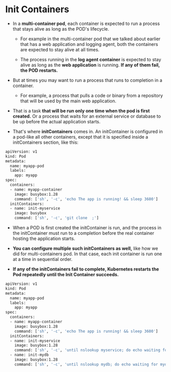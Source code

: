 # Init Containers

-   In a **multi-container pod**, each container is expected to run a process that stays alive as long as the POD's lifecycle.

    -   For example in the multi-container pod that we talked about earlier that has a web application and logging agent, both the containers are expected to stay alive at all times.

    -   The process running in the **log agent container** is expected to stay alive as long as the **web application** is running. **If any of them fail, the POD restarts.**

-   But at times you may want to run a process that runs to completion in a container. 

    -   For example, a process that pulls a code or binary from a repository that will be used by the main web application.

-   That is a task **that will be run only one time when the pod is first created.** Or a process that waits for an external service or database to be up before the actual application starts.

-   That's where **initContainers** comes in. An initContainer is configured in a pod-like all other containers, except that it is specified inside a initContainers section, like this:

```bash
apiVersion: v1
kind: Pod
metadata:
  name: myapp-pod
  labels:
    app: myapp
spec:
  containers:
  - name: myapp-container
    image: busybox:1.28
    command: ['sh', '-c', 'echo The app is running! && sleep 3600']
  initContainers:
  - name: init-myservice
    image: busybox
    command: ['sh', '-c', 'git clone  ;']
```

-   When a POD is first created the initContainer is run, and the process in the initContainer must run to a completion before the real container hosting the application starts.

-   **You can configure multiple such initContainers as well,** like how we did for multi-containers pod. In that case, each init container is run one at a time in sequential order.

-  **If any of the initContainers fail to complete, Kubernetes restarts the Pod repeatedly until the Init Container succeeds.**

```bash
apiVersion: v1 
kind: Pod 
metadata: 
  name: myapp-pod 
  labels: 
    app: myapp 
spec: 
  containers:
  - name: myapp-container 
    image: busybox:1.28 
    command: ['sh', '-c', 'echo The app is running! && sleep 3600'] 
  initContainers:
  - name: init-myservice 
    image: busybox:1.28 
    command: ['sh', '-c', 'until nslookup myservice; do echo waiting for myservice; sleep 2; done;']
  - name: init-mydb 
    image: busybox:1.28 
    command: ['sh', '-c', 'until nslookup mydb; do echo waiting for mydb; sleep 2; done;']
```
